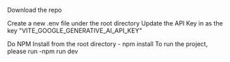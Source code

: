 Download the repo

Create a new .env file under the root directory
Update the API Key in as the key "VITE_GOOGLE_GENERATIVE_AI_API_KEY"

Do NPM Install from the root directory
    - npm install
To run the project, please run
 -npm run dev

 